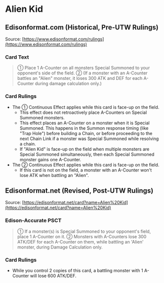 # Alien Kid

## Edisonformat.com (Historical, Pre-UTW Rulings)

Source: [https://www.edisonformat.com/rulings](https://www.edisonformat.com/rulings)

### Card Text

> ① Place 1 A-Counter on all monsters Special Summoned to your opponent's side of the field. ② (If a monster with an A-Counter battles an "Alien" monster, it loses 300 ATK and DEF for each A-Counter during damage calculation only.)

### Card Rulings

*   The ① Continuous Effect applies while this card is face-up on the field.
    *   This effect does not retroactively place A-Counters on Special Summoned monsters.
    *   This effect places an A-Counter on a monster when it is Special Summoned. This happens in the Summon response timing (like "Trap Hole") before building a Chain, or before proceeding to the next Chain Link if a monster was Special Summoned while resolving a chain.
    *   If "Alien Kid" is face-up on the field when multiple monsters are Special Summoned simultaneously, then each Special Summoned monster gains one A-Counter.
*   The ② Continuous Effect applies while this card is face-up on the field.
    *   If this card is not on the field, a monster with an A-Counter won't lose ATK when battling an "Alien".

## Edisonformat.net (Revised, Post-UTW Rulings)

Source: [https://edisonformat.net/card?name=Alien%20Kid](https://edisonformat.net/card?name=Alien%20Kid)

### Edison-Accurate PSCT

> ① If a monster(s) is Special Summoned to your opponent's field, place 1 A-Counter on it.
> ② Monsters with A-Counters lose 300 ATK/DEF for each A-Counter on them, while battling an 'Alien' monster, during Damage Calculation only.

### Card Rulings

*   While you control 2 copies of this card, a battling monster with 1 A-Counter will lose 600 ATK/DEF.
            